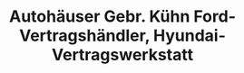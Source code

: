 ---
title: "Autohäuser Gebr. Kühn Ford-Vertragshändler, Hyundai-Vertragswerkstatt"
url: /arnstadt/autohaeuser-gebr-kuehn-ford-vertragshaendler-hyundai-vertragswerkstatt/
shop: Autohaus
---
